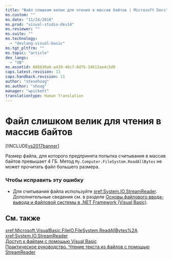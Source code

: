 ```yaml
---
title: "Файл слишком велик для чтения в массив байтов | Microsoft Docs"
ms.custom: ""
ms.date: "11/24/2016"
ms.prod: "visual-studio-dev14"
ms.reviewer: ""
ms.suite: ""
ms.technology: 
  - "devlang-visual-basic"
ms.tgt_pltfrm: ""
ms.topic: "article"
dev_langs: 
  - "VB"
ms.assetid: 686630a6-a439-46c7-8d7b-34613ae4c5d8
caps.latest.revision: 11
caps.handback.revision: 11
author: "stevehoag"
ms.author: "shoag"
manager: "wpickett"
translationtype: Human Translation
---
```

# Файл слишком велик для чтения в массив байтов
[!INCLUDE[vs2017banner](../../../csharp/includes/vs2017banner.md)]

Размер файла, для которого предпринята попытка считывания в массив байтов превышает 4 ГБ.  Метод `My.Computer.FileSystem.ReadAllBytes` не может прочитать файл большего размера.  
  
### Чтобы исправить эту ошибку  
  
-   Для считывания файла используйте <xref:System.IO.StreamReader>.  Дополнительные сведения см. в разделе [Основы файлового ввода\-вывода и файловой системы в .NET Framework \(Visual Basic\)](../../../visual-basic/developing-apps/programming/drives-directories-files/basics-of-net-framework-file-io-and-the-file-system.md).  
  
## См. также  
 <xref:Microsoft.VisualBasic.FileIO.FileSystem.ReadAllBytes%2A>   
 <xref:System.IO.StreamReader>   
 [Доступ к файлам с помощью Visual Basic](../../../visual-basic/developing-apps/programming/drives-directories-files/file-access.md)   
 [Практическое руководство. Чтение текста из файлов с помощью StreamReader](../../../visual-basic/developing-apps/programming/drives-directories-files/how-to-read-text-from-files-with-a-streamreader.md)